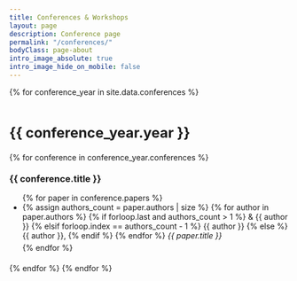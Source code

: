 ```yaml
---
title: Conferences & Workshops
layout: page
description: Conference page
permalink: "/conferences/"
bodyClass: page-about
intro_image_absolute: true
intro_image_hide_on_mobile: false
---
```


<div class="conferences">
  {% for conference_year in site.data.conferences %}
    <h2>{{ conference_year.year }}</h2>
    {% for conference in conference_year.conferences %}
      <h3>{{ conference.title }}</h3>
      <ul>
        {% for paper in conference.papers %}
          <li>
            {% assign authors_count = paper.authors | size %}
            {% for author in paper.authors %}
              {% if forloop.last and authors_count > 1 %}
                & {{ author }}
              {% elsif forloop.index == authors_count - 1 %}
                {{ author }}
              {% else %}
                {{ author }}, 
              {% endif %}
            {% endfor %}
            <em>{{ paper.title }}</em>
          </li>
        {% endfor %}
      </ul>
    {% endfor %}
  {% endfor %}
</div>

<style>
  .conferences h2 {
    font-size: 1.8em; /* Adjust the size as needed */
    font-weight: bold;
    margin-top: 50px; /* Space above each conference year */
  }
  .conferences h3 {
    margin-top: 20px; /* Space above each conference title */
    font-weight: bold;
  }
  .conferences ul {
    margin-top: 10px; /* Space above the list of papers */
    margin-bottom: 20px; /* Space below each conference section */
  }
  .conferences li {
    margin-bottom: 5px; /* Space between each paper */
  }
</style>

